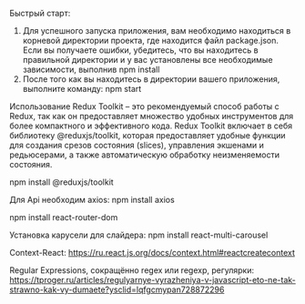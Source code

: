 Быстрый старт:

1. Для успешного запуска приложения, вам необходимо находиться в корневой директории проекта, где находится файл package.json. Если вы получаете ошибки, убедитесь, что вы находитесь в правильной директории и у вас установлены все необходимые зависимости, выполнив
npm install
2. После того как вы находитесь в директории вашего приложения, выполните команду:
npm start




Использование Redux Toolkit – это рекомендуемый способ работы с Redux, так как он предоставляет множество удобных инструментов для более компактного и эффективного кода. Redux Toolkit включает в себя библиотеку @reduxjs/toolkit, которая предоставляет удобные функции для создания срезов состояния (slices), управления экшенами и редьюсерами, а также автоматическую обработку неизменяемости состояния.

npm install @reduxjs/toolkit

Для Api необходим axios:
npm install axios

npm install react-router-dom

Установка карусели для слайдера:
npm install react-multi-carousel

Context-React:
https://ru.react.js.org/docs/context.html#reactcreatecontext


Regular Expressions, сокращённо regex или regexp, регулярки:
https://tproger.ru/articles/regulyarnye-vyrazheniya-v-javascript-eto-ne-tak-strawno-kak-vy-dumaete?ysclid=lqfgcmypan728872296
